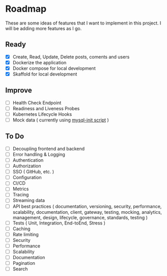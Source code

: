 # Roadmap

These are some ideas of features that I want to implement in this project. I will be adding more features as I go.

## Ready 

- [x] Create, Read, Update, Delete posts, coments and users
- [x] Dockerize the application
- [x] Docker compose for local development
- [x] Skaffold for local development

## Improve

- [ ] Health Check Endpoint
- [ ] Readiness and Liveness Probes
- [ ] Kubernetes Lifecycle Hooks
- [ ] Mock data ( currently using [mysql-init script](./_assets/config/mysql-init.sh) )

## To Do

- [ ] Decoupling frontend and backend
- [ ] Error handling & Logging
- [ ] Authentication
- [ ] Authorization
- [ ] SSO ( GitHub, etc. )
- [ ] Configuration
- [ ] CI/CD
- [ ] Metrics
- [ ] Tracing
- [ ] Streaming data
- [ ] API best practices ( documentation, versioning, security, performance, scalability, documentation, client, gateway, testing, mocking, analytics, management, design, lifecycle, governance, standards, testing )
- [ ] Tests ( Unit, Integration, End-toEnd, Stress )
- [ ] Caching
- [ ] Rate limiting
- [ ] Security
- [ ] Performance
- [ ] Scalability
- [ ] Documentation
- [ ] Pagination
- [ ] Search
